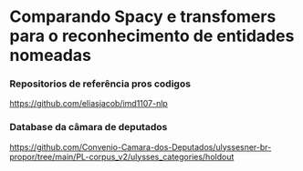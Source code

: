 # Comparando Spacy e transfomers para o reconhecimento de entidades nomeadas

### Repositorios de referência pros codigos

https://github.com/eliasjacob/imd1107-nlp

### Database da câmara de deputados

https://github.com/Convenio-Camara-dos-Deputados/ulyssesner-br-propor/tree/main/PL-corpus_v2/ulysses_categories/holdout